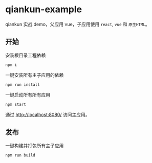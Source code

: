 # qiankun-example

qiankun 实战 demo，父应用 vue，子应用使用 `react`, `vue` 和 `原生HTML`。


## 开始
安装根目录工程依赖
```
npm i
```
一键安装所有主子应用的依赖
```
npm run install
```

一键启动所有所有应用
```
npm start
```

通过 [http://localhost:8080/](http://localhost:8080/) 访问主应用。

## 发布
一键构建并打包所有主子应用
```
npm run build
```



